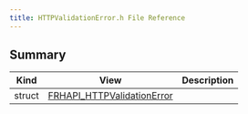 ```yaml
---
title: HTTPValidationError.h File Reference
---
```


## Summary
| Kind | View | Description |
|------|------|-------------|
|struct|[FRHAPI_HTTPValidationError](/unreal-plugins/all/structfrhapi__httpvalidationerror/#structFRHAPI__HTTPValidationError)||
